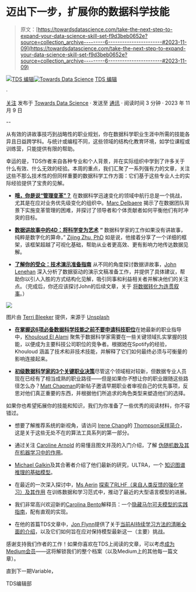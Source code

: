 # 迈出下一步，扩展你的数据科学技能

> 原文：[https://towardsdatascience.com/take-the-next-step-to-expand-your-data-science-skill-set-f9d3beb0652e?source=collection_archive---------6-----------------------#2023-11-09](https://towardsdatascience.com/take-the-next-step-to-expand-your-data-science-skill-set-f9d3beb0652e?source=collection_archive---------6-----------------------#2023-11-09)

[](https://towardsdatascience.medium.com/?source=post_page-----f9d3beb0652e--------------------------------)[![TDS 编辑](../Images/4b2d1beaf4f6dcf024ffa6535de3b794.png)](https://towardsdatascience.medium.com/?source=post_page-----f9d3beb0652e--------------------------------)[](https://towardsdatascience.com/?source=post_page-----f9d3beb0652e--------------------------------)[![Towards Data Science](../Images/a6ff2676ffcc0c7aad8aaf1d79379785.png)](https://towardsdatascience.com/?source=post_page-----f9d3beb0652e--------------------------------) [TDS 编辑](https://towardsdatascience.medium.com/?source=post_page-----f9d3beb0652e--------------------------------)

·

[关注](https://medium.com/m/signin?actionUrl=https%3A%2F%2Fmedium.com%2F_%2Fsubscribe%2Fuser%2F7e12c71dfa81&operation=register&redirect=https%3A%2F%2Ftowardsdatascience.com%2Ftake-the-next-step-to-expand-your-data-science-skill-set-f9d3beb0652e&user=TDS+Editors&userId=7e12c71dfa81&source=post_page-7e12c71dfa81----f9d3beb0652e---------------------post_header-----------) 发布于 [Towards Data Science](https://towardsdatascience.com/?source=post_page-----f9d3beb0652e--------------------------------) · 发送至 [通讯](https://towardsdatascience.com/newsletter?source=post_page-----f9d3beb0652e--------------------------------) · 阅读时间 3 分钟 · 2023 年 11 月 9 日

--

[](https://medium.com/m/signin?actionUrl=https%3A%2F%2Fmedium.com%2F_%2Fbookmark%2Fp%2Ff9d3beb0652e&operation=register&redirect=https%3A%2F%2Ftowardsdatascience.com%2Ftake-the-next-step-to-expand-your-data-science-skill-set-f9d3beb0652e&source=-----f9d3beb0652e---------------------bookmark_footer-----------)

从有效的讲故事技巧到战略性的职业规划，你在数据科学职业生涯中所需的技能各异且日益跨学科。与统计或编程不同，这些领域的结构化教育环境，如学位课程或训练营，只能提供有限的帮助。

幸运的是，TDS作者来自各种专业和个人背景，并在实际组织中学到了许多关于什么有效、什么无效的经验。本周的重点，我们汇聚了一系列强有力的文章，关注这些不那么技术性的但同样重要的数据科学工作方面：它们基于这些专业人士的实际经验提供了宝贵的见解。

+   [**哦，你是说“管理变革”？**](/oh-you-meant-manage-change-bc9639affab5) 在数据科学迅速变化的领域中航行总是一个挑战，尤其是在应对业务优先级变化的组织中。[Marc Delbaere](https://medium.com/u/6fc3dd051b77?source=post_page-----f9d3beb0652e--------------------------------) 揭示了在数据团队背景下实施变革管理的困难，并探讨了领导者和个体贡献者如何平衡他们有时冲突的目标。

+   [**数据讲故事中的4D：将科学变为艺术**](/the-4ds-in-data-storytelling-making-art-out-of-science-c4998ed7875e) **“** 数据科学家的工作如果没有讲故事，纯粹是数字化的算命，” [Zijing Zhu, PhD](https://medium.com/u/7d83c09fb5d4?source=post_page-----f9d3beb0652e--------------------------------) 如是说，他接着分享了一个详细的框架，该框架超越了可视化基础，帮助从业者更高效、更有影响力地传达数据见解。

+   [**了解你的受众：技术演示准备指南**](/know-your-audience-a-guide-to-preparing-for-technical-presentations-1a83fdb21050) 从不同的角度探讨数据讲故事，[John Lenehan](https://medium.com/u/2eb00da71bb6?source=post_page-----f9d3beb0652e--------------------------------) 深入分析了数据驱动的演示文稿准备工作，并提供了具体建议，帮助你以引人入胜的方式结构化见解，吸引同事和利益相关者并解决他们的关注点。（完成后，你还应该探讨John的后续文章，关于 [将数据转化为连贯叙事](/guide-your-audience-crafting-a-cohesive-narrative-from-the-data-4032538ff252)。）

![](../Images/d62029dfd667cd74ba9b5e90be0d6829.png)

图片由 [Terri Bleeker](https://unsplash.com/@terri_bleeker?utm_source=medium&utm_medium=referral) 提供，来源于 [Unsplash](https://unsplash.com/?utm_source=medium&utm_medium=referral)

+   [**在掌握这6项必备数据科学技能之前不要申请科技职位**](/dont-apply-to-tech-without-mastering-these-6-must-have-data-science-skills-a-spotify-data-8b1b7b8cc0ba)在她最新的职业指导中，[Khouloud El Alami](https://medium.com/u/9c6a36490614?source=post_page-----f9d3beb0652e--------------------------------) 聚焦于数据科学家需要在一些关键领域扎实掌握的技能，以便成为主要科技公司职位的竞争者。根据她在Spotify的经验，Khouloud 涵盖了技术和非技术技能，并解释了它们如何最终必须与可衡量的影响连接起来。

+   [**初级数据科学家的3个关键职业决策**](/3-key-career-decisions-for-junior-data-scientists-728b20991120)尽管这个领域相对较新，但数据专业人员现在已经有了相当成熟的职业路径——但是如果你*不*想让你的职业跟随这些路径怎么办？[Matt Chapman](https://medium.com/u/bf7d13fc53db?source=post_page-----f9d3beb0652e--------------------------------)的新帖子邀请早期职业者审视自己的优先事项，反思对他们真正重要的东西，并根据他们所追求的角色类型来塑造他们的选择。

如果你也希望拓展你的技能和知识，我们为你准备了一些优秀的阅读材料，你不容错过。

+   想要了解推荐系统的新视角，请访问 [Irene Chang](https://medium.com/u/6d381bb66361?source=post_page-----f9d3beb0652e--------------------------------)的 [Thompson采样简介](/now-why-should-we-care-about-recommendation-systems-ft-a-soft-introduction-to-thompson-sampling-b9483b43f262)，这是关于这些无处不在的算法工具系列的第一部分。

+   通过关注 [Caroline Arnold](https://medium.com/u/9367198e7a3c?source=post_page-----f9d3beb0652e--------------------------------) 的易懂且图文并茂的入门介绍，了解 [伪随机数及其在机器学习中的作用](/random-numbers-in-machine-learning-9cb5d83d078e)。

+   [Michael Galkin](https://medium.com/u/4d4f8ddd1e68?source=post_page-----f9d3beb0652e--------------------------------)及其合著者介绍了他们最新的研究，ULTRA，一个 [知识图谱推理的基础模型](/ultra-foundation-models-for-knowledge-graph-reasoning-9f8f4a0d7f09)。

+   在最近的一次深入探讨中，[Ms Aerin](https://medium.com/u/1d8994ad0efc?source=post_page-----f9d3beb0652e--------------------------------) [探索了RLHF（来自人类反馈的强化学习）及其作用](/rlhf-reinforcement-learning-from-human-feedback-faa5ff4761d1) 在训练数据和学习范式中，推动了最近的大型语言模型的进展。

+   我们非常高兴欢迎新的[Carolina Bento](https://medium.com/u/e960c0367546?source=post_page-----f9d3beb0652e--------------------------------)解释员：一个[隐藏马尔可夫模型的实践指南](/hidden-markov-models-explained-with-a-real-life-example-and-python-code-2df2a7956d65)，配有直观的实现。

+   在他的首篇TDS文章中，[Jon Flynn](https://medium.com/u/a3ee742fae3?source=post_page-----f9d3beb0652e--------------------------------)提供了关于[当前AI持续学习方法的清晰全面的介绍](/the-current-state-of-continual-learning-in-ai-af4a05c42f3c)，以及它们如何旨在应对保持模型最新这一（主要）挑战。

感谢支持我们作者的工作！如果你喜欢在TDS上阅读的文章，可以考虑[成为Medium会员](https://bit.ly/tds-membership)——这将解锁我们的整个档案（以及Medium上的其他每一篇文章）。

直到下一期Variable，

TDS编辑部
